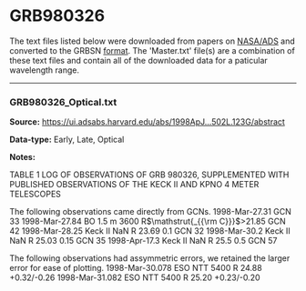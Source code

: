 # GRB980326

The text files listed below were downloaded from papers on [NASA/ADS](https://ui.adsabs.harvard.edu) and converted to the GRBSN [format](https://github.com/GabrielF98/GRBSNWebtool/tree/master/Webtool/static/SourceData). The 'Master.txt' file(s) are a combination of these text files and contain all of the downloaded data for a paticular wavelength range.

***

### GRB980326_Optical.txt

**Source:** https://ui.adsabs.harvard.edu/abs/1998ApJ...502L.123G/abstract

**Data-type:** Early, Late, Optical

**Notes:**

TABLE 1
LOG OF OBSERVATIONS OF GRB 980326, SUPPLEMENTED WITH PUBLISHED OBSERVATIONS OF THE KECK II AND KPNO 4 METER TELESCOPES

The following observations came directly from GCNs.
1998-Mar-27.31 GCN 33
1998-Mar-27.84	BO 1.5 m	3600	R$\mathstrut{_{{\rm C}}}$>21.85	GCN 42
1998-Mar-28.25	Keck II	NaN	R	23.69	0.1	GCN 32
1998-Mar-30.2	Keck II	NaN	R	25.03	0.15	GCN 35
1998-Apr-17.3	Keck II	NaN	R	25.5	0.5	GCN 57

The following observations had assymmetric errors, we retained the larger error for ease of plotting.
1998-Mar-30.078	ESO NTT	5400	R	24.88	+0.32/-0.26
1998-Mar-31.082	ESO NTT	5400	R	25.20	+0.23/-0.20	
